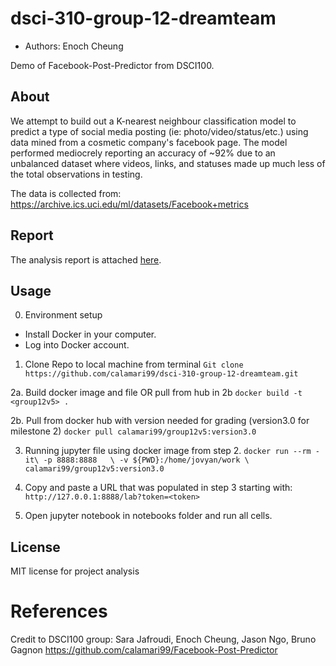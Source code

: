 # dsci-310-group-12-dreamteam
- Authors: Enoch Cheung

Demo of Facebook-Post-Predictor from DSCI100.

## About
We attempt to build out a K-nearest neighbour classification model to predict a type of social media posting (ie: photo/video/status/etc.) using data mined from a cosmetic company's facebook page. The model performed mediocrely reporting an accuracy of ~92% due to an unbalanced dataset where videos, links, and statuses made up much less of the total observations in testing. 

The data is collected from: https://archive.ics.uci.edu/ml/datasets/Facebook+metrics

## Report
The analysis report is attached [here](https://github.com/calamari99/Facebook-Post-Predictor/blob/main/submission.ipynb).

## Usage
0. Environment setup
- Install Docker in your computer.
- Log into Docker account.

1. Clone Repo to local machine from terminal
`Git clone https://github.com/calamari99/dsci-310-group-12-dreamteam.git`

2a. Build docker image and file OR pull from hub in 2b
`docker build -t <group12v5> .`

2b. Pull from docker hub with version needed for grading (version3.0 for milestone 2)
`docker pull calamari99/group12v5:version3.0`

3. Running jupyter file using docker image from step 2.
`docker run --rm -it\
    -p 8888:8888   \
    -v ${PWD}:/home/jovyan/work \
    calamari99/group12v5:version3.0`

<!-- `docker container run -d -p 8888:8888 -e JUPYTER_TOKEN=enter -e GRANT_SUDO=yes --user root --name test  –<dockerimage>` -->

<!--  Docker credential issues:
1. Logout of Docker:
` docker logout `

2. Build image with tag using:
` docker tag <imagename> <userID/imagename:tagname> 

3. Login to docker
` docker login `

4. Push image
` docker push <userID/imagename:tagname> 
-->

4. Copy and paste a URL that was populated in step 3 starting with:
`http://127.0.0.1:8888/lab?token=<token>`


5. Open jupyter notebook in notebooks folder and run all cells.


## License
MIT license for project analysis

# References
Credit to DSCI100 group: Sara Jafroudi, Enoch Cheung, Jason Ngo, Bruno Gagnon
https://github.com/calamari99/Facebook-Post-Predictor

